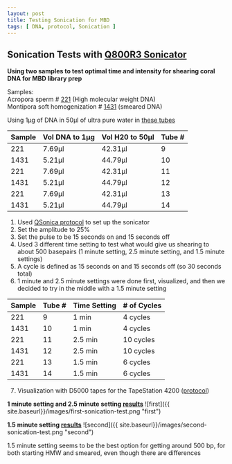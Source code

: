 ```yaml
---
layout: post
title: Testing Sonication for MBD
tags: [ DNA, protocol, Sonication ]
---
```


## Sonication Tests with [Q800R3 Sonicator](https://www.sonicator.com/collections/sonicators/products/q800r-sonicator)

**Using two samples to test optimal time and intensity for shearing coral DNA for MBD library prep**

Samples:  
Acropora sperm # [221](https://echille.github.io/E.-Chille-Open-Lab-Notebook/Acropora-Larvae-DNA-RNA-Extraction-Batch-2/) (High molecular weight DNA)  
Montipora soft homogenization # [1431](https://github.com/emmastrand/EmmaStrand_Notebook/blob/master/_posts/2019-06-06-Testing-Soft-and-Hard-Homogenization-Protocol.md) (smeared DNA)

Using 1µg of DNA in 50µl of ultra pure water in [these tubes](https://www.fishersci.com/shop/products/brandtech-thin-wall-0-2ml-pcr-tubes-attached-caps-10/1388258#?keyword=781305)

|Sample|Vol DNA to 1µg| Vol H20 to 50µl|Tube #|
|---|---|---|---|
|221|7.69µl|42.31µl|9|
1431|5.21µl|44.79µl|10|
|221|7.69µl|42.31µl|11|
1431|5.21µl|44.79µl|12|
|221|7.69µl|42.31µl|13|
1431|5.21µl|44.79µl|14|

1. Used [QSonica protocol](https://meschedl.github.io/MESPutnam_Open_Lab_Notebook/Qsonica/) to set up the sonicator
2. Set the amplitude to 25%
3. Set the pulse to be 15 seconds on and 15 seconds off
4. Used 3 different time setting to test what would give us shearing to about 500 basepairs (1 minute setting, 2.5 minute setting, and 1.5 minute settings)
5. A cycle is defined as 15 seconds on and 15 seconds off (so 30 seconds total)
6. 1 minute and 2.5 minute settings were done first, visualized, and then we decided to try in the middle with a 1.5 minute setting

|Sample|Tube # | Time Setting|# of Cycles|
|---|----|-----|----|
|221|9|1 min|4 cycles|
|1431|10|1 min| 4 cycles|
|221|11| 2.5 min|10 cycles|
|1431|12|2.5 min|10 cycles|
|221|13|1.5 min|6 cycles|
|1431|14|1.5 min|6 cycles|

7. Visualization with D5000 tapes for the TapeStation 4200 ([protocol](https://meschedl.github.io/MESPutnam_Open_Lab_Notebook/DNA-Tapestation/))

**1 minute setting and 2.5 minute setting [results](https://github.com/meschedl/MESPutnam_Open_Lab_Notebook/blob/master/tapestation_pdfs/2019-07-30%20-%2013.26.32.pdf)**
![first]({{ site.baseurl}}/images/first-sonication-test.png "first")

**1.5 minute setting [results](https://github.com/meschedl/MESPutnam_Open_Lab_Notebook/blob/master/tapestation_pdfs/2019-07-30%20-%2018.05.38.pdf)**
![second]({{ site.baseurl}}/images/second-sonication-test.png "second")

1.5 minute setting seems to be the best option for getting around 500 bp, for both starting HMW and smeared, even though there are differences
